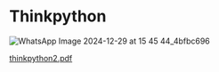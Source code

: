 # Thinkpython

![WhatsApp Image 2024-12-29 at 15 45 44_4bfbc696](https://github.com/user-attachments/assets/0e243ce1-d98e-460e-8d47-96e93cf5356d)


[thinkpython2.pdf](https://github.com/user-attachments/files/18269110/thinkpython2.pdf)
